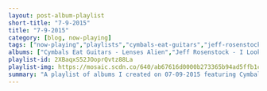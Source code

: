 ```yaml
---
layout: post-album-playlist
short-title: "7-9-2015"
title: "7-9-2015"
category: [blog, now-playing]
tags: ["now-playing","playlists","cymbals-eat-guitars","jeff-rosenstock","various-artists","various-artists","bibio","lagwagon","al-madrigal","nico","the-dubliners"]
albums: ["Cymbals Eat Guitars - Lenses Alien","Jeff Rosenstock - I Look Like Shit","Various Artists - Action Like Charles Bronson: Best of Hardcore Hip Hop Vol. 2","Various Artists - Chopin Top 20","Bibio - Silver Wilkinson","Lagwagon - Blaze","Al Madrigal - Why Is The Rabbit Crying?","Nico - Chelsea Girl","The Dubliners - The Dubliners"]
playlist-id: 2XBaqxS52JOoprQvtz88La
playlist-img: https://mosaic.scdn.co/640/ab67616d0000b273365b94ad5ffb1ca40195a748ab67616d0000b273c7edd3915df049a92a602d6cab67616d0000b273df5c05fe50b23a52a4571eaeab67616d0000b273f047419be7183fc1361df78d
summary: "A playlist of albums I created on 07-09-2015 featuring Cymbals Eat Guitars, Jeff Rosenstock, Various Artists, Various Artists, Bibio, Lagwagon, Al Madrigal, Nico, and The Dubliners"
---
```

